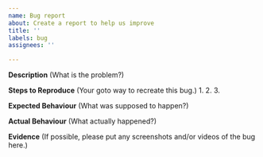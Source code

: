 ```yaml
---
name: Bug report
about: Create a report to help us improve
title: ''
labels: bug
assignees: ''

---
```


**Description**
(What is the problem?)

**Steps to Reproduce**
(Your goto way to recreate this bug.)
1.
2.
3.

**Expected Behaviour**
(What was supposed to happen?)

**Actual Behaviour**
(What actually happened?)

**Evidence**
(If possible, please put any screenshots and/or videos of the bug here.)
